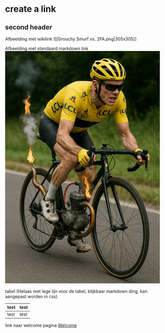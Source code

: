# create a link
## second header
Afbeelding met wikilink
![[Grouchy Smurf vs. 2FA.png|305x305]]

Afbeelding met standaard markdown link
![mechanical doping|310x420](ChatGPT%20Image%20Jun%206,%202025,%2011_00_14%20PM.png)

tabel (Helaas met lege lijn voor de tabel, blijkbaar markdown ding, kan aangepast worden in css)

| test | test |
| ---- | ---- |
| test | test |

link naar welcome pagina
[Welcome](Welcome.md)





